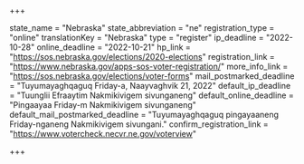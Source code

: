 +++

state_name = "Nebraska"
state_abbreviation = "ne"
registration_type = "online"
translationKey = "Nebraska"
type = "register"
ip_deadline = "2022-10-28"
online_deadline = "2022-10-21"
hp_link = "https://sos.nebraska.gov/elections/2020-elections"
registration_link = "https://www.nebraska.gov/apps-sos-voter-registration/"
more_info_link = "https://sos.nebraska.gov/elections/voter-forms"
mail_postmarked_deadline = "Tuyumayaghqaguq Friday-a, Naayvaghvik 21, 2022"
default_ip_deadline = "Tuunglii Efraaytim Nakmikivigem sivunganeng"
default_online_deadline = "Pingaayaa Friday-m Nakmikivigem sivunganeng"
default_mail_postmarked_deadline = "Tuyumayaghqaguq pingayaaneng Friday-nganeng Nakmikivigem sivungani."
confirm_registration_link = "https://www.votercheck.necvr.ne.gov/voterview"

+++